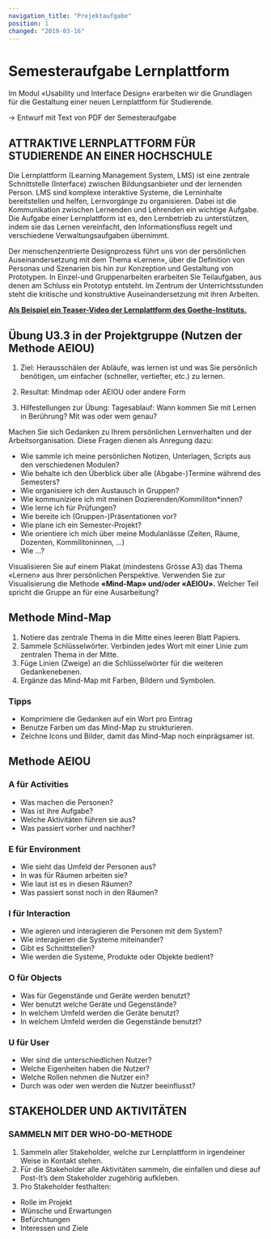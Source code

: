 ```yaml
---
navigation_title: "Projektaufgabe"
position: 1
changed: "2019-03-16"
---
```


# Semesteraufgabe Lernplattform

Im Modul «Usability und Interface Design» erarbeiten wir die Grundlagen für die
Gestaltung einer neuen Lernplattform für Studierende.


-> Entwurf mit Text von PDF der Semesteraufgabe

## ATTRAKTIVE LERNPLATTFORM FÜR STUDIERENDE AN EINER HOCHSCHULE

Die Lernplattform (Learning Management System, LMS) ist eine zentrale Schnittstelle (Interface) zwischen
Bildungsanbieter und der lernenden Person. LMS sind komplexe interaktive
Systeme, die Lerninhalte bereitstellen und helfen, Lernvorgänge zu organisieren.
Dabei ist die Kommunikation zwischen Lernenden und Lehrenden ein wichtige
Aufgabe. Die Aufgabe einer Lernplattform ist es, den Lernbetrieb zu unterstützen,
indem sie das Lernen vereinfacht, den Informationsfluss regelt und verschiedene
Verwaltungsaufgaben übernimmt.

Der menschenzentrierte
Designprozess führt uns von der persönlichen Auseinandersetzung mit dem Thema
«Lernen», über die Definition von Personas und Szenarien bis hin zur Konzeption
und Gestaltung von Prototypen. In Einzel-und Gruppenarbeiten erarbeiten Sie
Teilaufgaben, aus denen am Schluss ein Prototyp entsteht. Im Zentrum der
Unterrichtsstunden steht die kritische und konstruktive Auseinandersetzung mit
ihren Arbeiten.

**<a href="https://www.youtube.com/watch?v=hSasCHmmRGU" target="_blank">Als Beispiel ein Teaser-Video der Lernplattform des Goethe-Instituts.</a>**

## Übung U3.3 in der Projektgruppe (Nutzen der Methode AEIOU)

1. Ziel: Herausschälen der Abläufe, was lernen ist und was Sie persönlich
benötigen, um einfacher (schneller, vertiefter, etc.) zu lernen.

2. Resultat: Mindmap oder AEIOU oder andere Form

3. Hilfestellungen zur Übung:
Tagesablauf: Wann kommen Sie mit Lernen in Berührung? Mit was oder wem genau?

Machen Sie sich Gedanken zu Ihrem persönlichen Lernverhalten und der Arbeitsorganisation.
Diese Fragen dienen als Anregung dazu:


* Wie sammle ich meine persönlichen Notizen, Unterlagen, Scripts aus den verschiedenen Modulen?
* Wie behalte ich den Überblick über alle (Abgabe-)Termine während des Semesters?
* Wie organisiere ich den Austausch in Gruppen?
* Wie kommuniziere ich mit meinen Dozierenden/Kommiliton*innen?
* Wie lerne ich für Prüfungen?
* Wie bereite ich (Gruppen-)Präsentationen vor?
* Wie plane ich ein Semester-Projekt?
* Wie orientiere ich mich über meine Modulanlässe (Zeiten, Räume, Dozenten, Kommilitoninnen, ...)
* Wie ...?


Visualisieren Sie auf einem Plakat (mindestens Grösse A3) das Thema «Lernen» aus Ihrer
persönlichen Perspektive.
Verwenden Sie zur Visualisierung die Methode **«Mind-Map» und/oder «AEIOU».**
Welcher Teil spricht die Gruppe an für eine Ausarbeitung?


## Methode Mind-Map

1. Notiere das zentrale Thema in die Mitte eines leeren Blatt Papiers.
2. Sammele Schlüsselwörter. Verbinden jedes Wort mit einer Linie zum zentralen Thema in der Mitte.
3. Füge Linien (Zweige) an die Schlüsselwörter für die weiteren Gedankenebenen.
4. Ergänze das Mind-Map mit Farben, Bildern und Symbolen.

### Tipps

* Komprimiere die Gedanken auf ein Wort pro Eintrag
* Benutze Farben um das Mind-Map zu strukturieren.
* Zeichne Icons und Bilder, damit das Mind-Map noch einprägsamer ist.


## Methode AEIOU


### **A** für Activities

* Was machen die Personen?
* Was ist ihre Aufgabe?
* Welche Aktivitäten führen sie aus?
* Was passiert vorher und nachher?


### **E** für Environment

* Wie sieht das Umfeld der Personen aus?
* In was für Räumen arbeiten sie?
* Wie laut ist es in diesen Räumen?
* Was passiert sonst noch in den Räumen?


### **I** für Interaction

* Wie agieren und interagieren die Personen mit dem System?
* Wie interagieren die Systeme miteinander?
* Gibt es Schnittstellen?
* Wie werden die Systeme, Produkte oder Objekte bedient?


### **O** für Objects

* Was für Gegenstände und Geräte werden
    benutzt?
* Wer benutzt welche Geräte und Gegenstände?
* In welchem Umfeld werden die Geräte benutzt?
* In welchem Umfeld werden die Gegenstände
    benutzt?


### **U** für User

* Wer sind die unterschiedlichen Nutzer?
* Welche Eigenheiten haben die Nutzer?
* Welche Rollen nehmen die Nutzer ein?
* Durch was oder wen werden die Nutzer beeinflusst?


## STAKEHOLDER UND AKTIVITÄTEN

### SAMMELN MIT DER WHO-DO-METHODE

1. Sammeln aller Stakeholder, welche zur Lernplattform in irgendeiner Weise in Kontakt stehen.
2. Für die Stakeholder alle Aktivitäten sammeln, die einfallen und diese auf Post-It’s dem Stakeholder zugehörig aufkleben.
3. Pro Stakeholder festhalten:
* Rolle im Projekt
* Wünsche und Erwartungen
* Befürchtungen
* Interessen und Ziele
